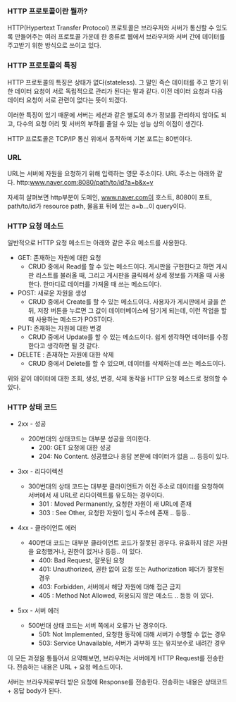 ### HTTP 프로토콜이란 뭘까?

HTTP(Hypertext Transfer Protocol) 프로토콜은 브라우저와 서버가 통신할 수 있도록 만들어주는 여러 프로토콜 가운데 한 종류로 웹에서 브라우저와 서버 간에 데이터를 주고받기 위한 방식으로 쓰이고 있다.

### HTTP 프로토콜의 특징

HTTP 프로토콜의 특징은 상태가 없다(stateless). 그 말인 즉슨 데이터를 주고 받기 위한 데이터 요청이 서로 독립적으로 관리가 된다는 말과 같다. 이전 데이터 요청과 다음 데이터 요청이 서로 관련이 없다는 뜻이 되겠다.

이러한 특징이 있기 때문에 서버는 세션과 같은 별도의 추가 정보를 관리하지 않아도 되고, 다수의 요청 어리 및 서버의 부하를 줄일 수 있는 성능 상의 이점이 생긴다.

HTTP 프로토콜은 TCP/IP 통신 위에서 동작하며 기본 포트는 80번이다.

### URL

URL는 서버에 자원을 요청하기 위해 입력하는 영문 주소이다. URL 주소는 아래와 같다.
http:www.naver.com:8080/path/to/id?a=b&x=y

자세히 살펴보면 http부분이 도메인, www.naver.com이 호스트, 8080이 포트, path/to/id가 resource path,
물음표 뒤에 있는 a=b...이 query이다.

### HTTP 요청 메소드

일반적으로 HTTP 요청 메소드는 아래와 같은 주요 메소드를 사용한다.

- GET: 존재하는 자원에 대한 요청
  - CRUD 중에서 Read를 할 수 있는 메소드이다. 게시판을 구현한다고 하면 게시판 리스트를 불러올 때, 그리고 게시판을 클릭해서 상세 정보를 가져올 때 사용한다. 한마디로 데이터를 가져올 때 쓰는 메소드이다.
- POST: 새로운 자원을 생성
  - CRUD 중에서 Create를 할 수 있는 메소드이다. 사용자가 게시판에서 글을 쓴 뒤, 저장 버튼을 누르면 그 값이 데이터베이스에 담기게 되는데, 이런 작업을 할 때 사용하는 메소드가 POST이다.
- PUT: 존재하는 자원에 대한 변경
  - CRUD 중에서 Update를 할 수 있는 메소드이다. 쉽게 생각하면 데이터를 수정한다고 생각하면 될 것 같다.
- DELETE : 존재하는 자원에 대한 삭제
  - CRUD 중에서 Delete를 할 수 있으며, 데이터를 삭제하는데 쓰는 메소드이다.

위와 같이 데이터에 대한 조회, 생성, 변경, 삭제 동작을 HTTP 요청 메소드로 정의할 수 있다.

### HTTP 상태 코드

- 2xx - 성공
  - 200번대의 상태코드는 대부분 성공을 의미한다.
    - 200: GET 요청에 대한 성공
    - 204: No Content. 성공했으나 응답 본문에 데이터가 없음
      ... 등등이 있다.
- 3xx - 리다이렉션

  - 300번대의 상태 코드는 대부분 클라이언트가 이전 주소로 데이터를 요청하여 서버에서 새 URL로 리다이렉트를 유도하는 경우이다.
    - 301 : Moved Permanently, 요청한 자원이 새 URL에 존재
    - 303 : See Other, 요청한 자원이 임시 주소에 존재
      .. 등등..

- 4xx - 클라이언트 에러

  - 400번대 코드는 대부분 클라이언트 코드가 잘못된 경우다. 유효하지 않은 자원을 요청했거나, 권한이 없거나 등등.. 이 있다.
    - 400: Bad Request, 잘못된 요청
    - 401: Unauthorized, 권한 없이 요청 또는 Authorization 헤더가 잘못된 경우
    - 403: Forbidden, 서버에서 해당 자원에 대해 접근 금지
    - 405 : Method Not Allowed, 허용되지 않은 메소드
      .. 등등 이 있다.

- 5xx - 서버 에러
  - 500번대 상태 코드는 서버 쪽에서 오류가 난 경우이다.
    - 501: Not Implemented, 요청한 동작에 대해 서버가 수행할 수 없는 경우
    - 503: Service Unavailable, 서버가 과부하 또는 유지보수로 내려간 경우

이 모든 과정을 통틀어서 요약해보면, 브라우저는 서버에게 HTTP Request를 전송한다.
전송하는 내용은 URL + 요청 메소드이다.

서버는 브라우저로부터 받은 요청에 Response를 전송한다. 전송하는 내용은 상태코드 + 응답 body가 된다.
